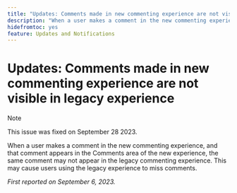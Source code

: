 ```yaml
---
title: "Updates: Comments made in new commenting experience are not visible in legacy experience"
description: "When a user makes a comment in the new commenting experience, and that comment appears in the Comments area of the new experience, the same comment may not appear in the legacy commenting experience. This may cause users using the legacy experience to miss comments."
hidefromtoc: yes
feature: Updates and Notifications
---
```


# Updates: Comments made in new commenting experience are not visible in legacy experience

>[!NOTE]
>
>This issue was fixed on September 28 2023.

When a user makes a comment in the new commenting experience, and that comment appears in the Comments area of the new experience, the same comment may not appear in the legacy commenting experience. This may cause users using the legacy experience to miss comments.

_First reported on September 6, 2023._
